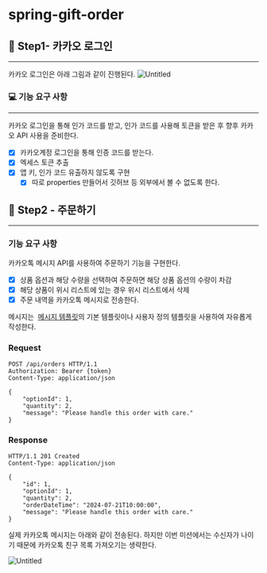 # spring-gift-order

## **🚀 Step1- 카카오 로그인**

---

카카오 로그인은 아래 그림과 같이 진행된다.
![Untitled](https://developers.kakao.com/docs/latest/ko/assets/style/images/kakaologin/kakaologin_sequence.png)

### 💻 기능 요구 사항

---
카카오 로그인을 통해 인가 코드를 받고, 인가 코드를 사용해 토큰을 받은 후 향후 카카오 API 사용을 준비한다.

- [X]  카카오계정 로그인을 통해 인증 코드를 받는다.
- [X]  엑세스 토큰 추출
- [X]  앱 키, 인가 코드 유출하지 않도록 구현
   - [X]  따로 properties 만들어서 깃허브 등 외부에서 볼 수 없도록 한다.

## **🚀 Step2 - 주문하기**

---

### 기능 요구 사항
카카오톡 메시지 API를 사용하여 주문하기 기능을 구현한다.
- [X]  상품 옵션과 해당 수량을 선택하여 주문하면 해당 상품 옵션의 수량이 차감
- [X]  해당 상품이 위시 리스트에 있는 경우 위시 리스트에서 삭제
- [X]  주문 내역을 카카오톡 메시지로 전송한다.

메시지는  [메시지 템플릿](https://developers.kakao.com/docs/latest/ko/message/message-template)의 기본 템플릿이나 사용자 정의 템플릿을 사용하여 자유롭게 작성한다.


### Request

```
POST /api/orders HTTP/1.1
Authorization: Bearer {token}
Content-Type: application/json

{
    "optionId": 1,
    "quantity": 2,
    "message": "Please handle this order with care."
}

```

### Response

```
HTTP/1.1 201 Created
Content-Type: application/json

{
    "id": 1,
    "optionId": 1,
    "quantity": 2,
    "orderDateTime": "2024-07-21T10:00:00",
    "message": "Please handle this order with care."
}
```

실제 카카오톡 메시지는 아래와 같이 전송된다. 하지만 이번 미션에서는 수신자가 나이기 때문에 카카오톡 친구 목록 가져오기는 생략한다.

![Untitled](https://developers.kakao.com/docs/latest/ko/assets/style/images/message/message_talk.png)